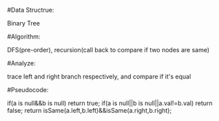 #Data Structrue:

   Binary Tree
   
#Algorithm:

   DFS(pre-order), recursion(call back to compare if two nodes are same)
   
#Analyze:

   trace left and right branch respectively, and compare if it's equal
   
#Pseudocode:

   if(a is null&&b is null) return true;
   if(a is null||b is null||a.val!=b.val) return false;
   return isSame(a.left,b.left)&&isSame(a.right,b.right);
